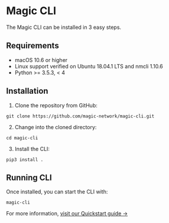 # Magic CLI
The Magic CLI can be installed in 3 easy steps.

## Requirements
- macOS 10.6 or higher
- Linux support verified on Ubuntu 18.04.1 LTS and nmcli 1.10.6
- Python >= 3.5.3, < 4

## Installation
1. Clone the repository from GitHub:
```
git clone https://github.com/magic-network/magic-cli.git
```
2. Change into the cloned directory:
```
cd magic-cli
```
3. Install the CLI:
```
pip3 install .
````

## Running CLI
Once installed, you can start the CLI with:
```
magic-cli
```

For more information, [visit our Quickstart guide →](https://magic-network.github.io/magic-cli/quick-start/installing-cli.html)
